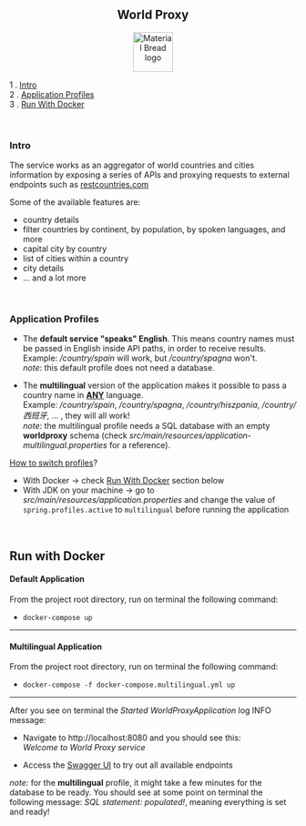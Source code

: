 <h2 align="center">
    World Proxy
</h2>

<p align="center">
  <img width="70" height="70" src="https://storage.googleapis.com/siteassetsswd/198/slideshow/663/20200625074107_56_o_1ba8en13b14c61b15hei1bd63jlc.jpg" alt="Material Bread logo">
</p>


1 . [Intro](#intro)\
2 . [Application Profiles](#application-profiles)\
3 . [Run With Docker](#run-with-docker)

<br/>

### Intro
The service works as an aggregator of world countries and cities
information by exposing a series of APIs and proxying requests to
external endpoints such as [restcountries.com](https://restcountries.com/)

Some of the available features are:
- country details
- filter countries by continent, by population, by spoken languages, and more
- capital city by country
- list of cities within a country
- city details
- ... and a lot more

<br/>

### Application Profiles

- The **default service "speaks" English**. This means country names must be passed
in English inside API paths, in order to receive results.\
Example: */country/spain* will work, but */country/spagna* won't.\
*note*: this default profile does not need a database.


- The **multilingual** version of the
application makes it possible to pass a country name in <u>**ANY**</u> language.\
Example: */country/spain*, */country/spagna*, */country/hiszpania*, */country/西班牙*, ... ,  they
will all work!\
*note*: the multilingual profile needs a SQL database 
with an empty **worldproxy** schema (check *src/main/resources/application-multilingual.properties* for a reference).

<u>How to switch profiles</u>?
- With Docker &rarr; check [Run With Docker](#run-with-docker) section below
- With JDK on your machine &rarr; go to *src/main/resources/application.properties* and
change the value of `spring.profiles.active` to `multilingual` before running the application

<br/>

## Run with Docker

#### Default Application
From the project root directory, run on terminal the following command:
- `docker-compose up`

----------
#### Multilingual Application
From the project root directory, run on terminal the following command:
- `docker-compose -f docker-compose.multilingual.yml up`

----------

After you see on terminal the *Started WorldProxyApplication* log INFO message:
- Navigate to http://localhost:8080 and you should see this:\
  *Welcome to World Proxy service*

- Access the [Swagger UI](http://localhost:8080/swagger-ui/index.html) to try out all available endpoints

*note:* for the **multilingual** profile, it might take a few minutes for the database to 
be ready. You should see at some point on terminal the following message:
*SQL statement: populated!*,  meaning everything is set and ready!
